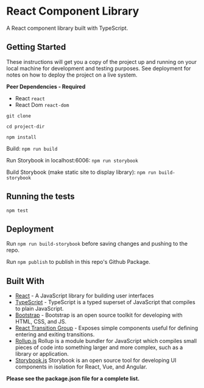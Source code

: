 # React Component Library

A React component library built with TypeScript.

## Getting Started

These instructions will get you a copy of the project up and running on your local machine for development and testing purposes. See deployment for notes on how to deploy the project on a live system.

**Peer Dependencies - Required**

-   React `react`
-   React Dom `react-dom`

`git clone`

`cd project-dir`

`npm install`

Build: `npm run build`

Run Storybook in localhost:6006: `npm run storybook`

Build Storybook (make static site to display library): `npm run build-storybook`

## Running the tests

`npm test`

## Deployment

Run `npm run build-storybook` before saving changes and pushing to the repo.

Run `npm publish` to publish in this repo's Github Package.

## Built With

-   [React](https://reactjs.org/) - A JavaScript library for building user interfaces
-   [TypeScript](https://www.typescriptlang.org/docs/home.html) - TypeScript is a typed superset of JavaScript that compiles to plain JavaScript.
-   [Bootstrap](https://getbootstrap.com/) - Bootstrap is an open source toolkit for developing with HTML, CSS, and JS.
-   [React Transition Group](https://reactcommunity.org/react-transition-group/) - Exposes simple components useful for defining entering and exiting transitions.
-   [Rollup.js](https://rollupjs.org/guide/en/) Rollup is a module bundler for JavaScript which compiles small pieces of code into something larger and more complex, such as a library or application.
-   [Storybook.js](https://storybook.js.org/) Storybook is an open source tool for developing UI components in isolation for React, Vue, and Angular.

**Please see the package.json file for a complete list.**
